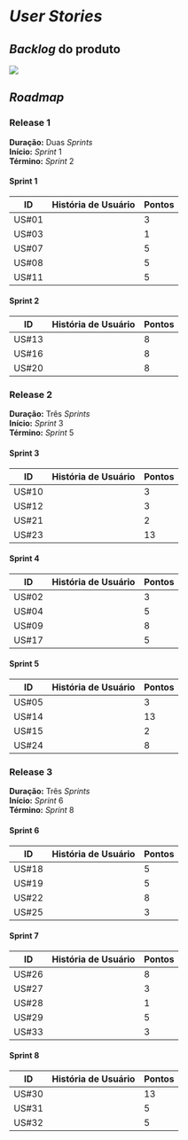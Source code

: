 # _User Stories_

## _Backlog_ do produto

<a data-fancybox="gallery" href="../../img/user_stories.jpg"><img src="../../img/user_stories-mini.jpg"></a>

## _Roadmap_

### Release 1

__Duração:__ Duas _Sprints_<br/>
__Início:__ _Sprint_ 1<br/>
__Término:__ _Sprint_ 2<br/>

#### Sprint 1

|ID|História de Usuário|Pontos|
|--|-------------------|------|
|US#01||3|
|US#03||1|
|US#07||5|
|US#08||5|
|US#11||5|


#### Sprint 2

|ID|História de Usuário|Pontos|
|--|-------------------|------|
|US#13||8|
|US#16||8|
|US#20||8|

### Release 2

__Duração:__ Três _Sprints_<br/>
__Início:__ _Sprint_ 3<br/>
__Término:__ _Sprint_ 5<br/>

#### Sprint 3

|ID|História de Usuário|Pontos|
|--|-------------------|------|
|US#10||3|
|US#12||3|
|US#21||2|
|US#23||13|


#### Sprint 4

|ID|História de Usuário|Pontos|
|--|-------------------|------|
|US#02||3|
|US#04||5|
|US#09||8|
|US#17||5|


#### Sprint 5

|ID|História de Usuário|Pontos|
|--|-------------------|------|
|US#05||3|
|US#14||13|
|US#15||2|
|US#24||8|


### Release 3

__Duração:__ Três _Sprints_<br/>
__Início:__ _Sprint_ 6<br/>
__Término:__ _Sprint_ 8<br/>

#### Sprint 6

|ID|História de Usuário|Pontos|
|--|-------------------|------|
|US#18||5|
|US#19||5|
|US#22||8|
|US#25||3|


#### Sprint 7

|ID|História de Usuário|Pontos|
|--|-------------------|------|
|US#26||8|
|US#27||3|
|US#28||1|
|US#29||5|
|US#33||3|


#### Sprint 8

|ID|História de Usuário|Pontos|
|--|-------------------|------|
|US#30||13|
|US#31||5|
|US#32||5|
